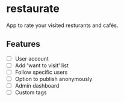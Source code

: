 # restaurate

App to rate your visited resturants and cafés.

## Features

- [ ] User account
- [ ] Add 'want to visit' list
- [ ] Follow specific users
- [ ] Option to publish anonymously
- [ ] Admin dashboard
- [ ] Custom tags
